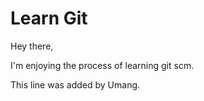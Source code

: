 # Learn Git

Hey there,

I'm enjoying the process of learning git scm.

This line was added by Umang.
